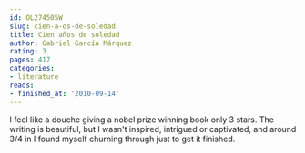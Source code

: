 ```yaml
---
id: OL274505W
slug: cien-a-os-de-soledad
title: Cien años de soledad
author: Gabriel García Márquez
rating: 3
pages: 417
categories:
- literature
reads:
- finished_at: '2010-09-14'
---
```

I feel like a douche giving a nobel prize winning book only 3 stars. The writing is beautiful, but I wasn't inspired, intrigued or captivated, and around 3/4 in I found myself churning through just to get it finished.
